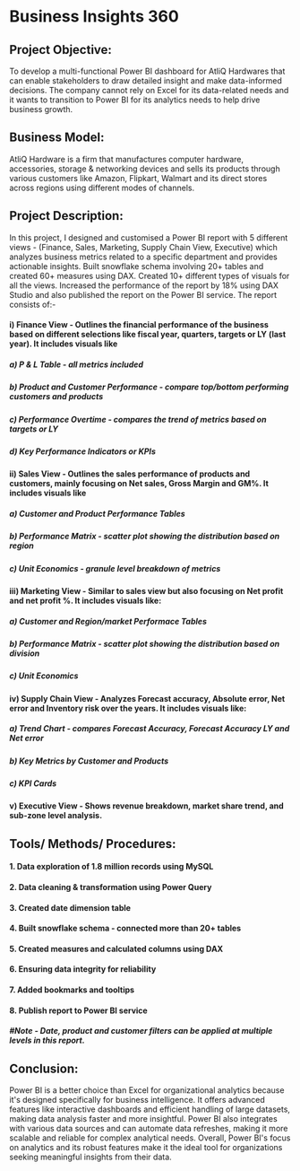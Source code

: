# Business Insights 360


## Project Objective:
To develop a multi-functional Power BI dashboard for AtliQ Hardwares that can enable stakeholders to draw detailed insight and make data-informed decisions. The company cannot rely on Excel for its data-related needs and it wants to transition to Power BI for its analytics needs to help drive business growth.

## Business Model:
AtliQ Hardware is a firm that manufactures computer hardware, accessories, storage & networking devices and sells its products through various customers like Amazon, Flipkart, Walmart and its direct stores across regions using different modes of channels.

## Project Description: 
In this project, I designed and customised a Power BI report with 5 different views - (Finance, Sales, Marketing, Supply Chain View, Executive) which analyzes business metrics related to a specific department and provides actionable insights. Built snowflake schema involving 20+ tables and created 60+ measures using DAX. Created 10+ different types of visuals for all the views. Increased the performance of the report by 18% using DAX Studio and also published the report on the Power BI service. The report consists of:-


#### i) Finance View - Outlines the financial performance of the business based on different selections like fiscal year, quarters, targets or LY (last year). It includes visuals like

##### a) P & L Table - all metrics included
##### b) Product and Customer Performance - compare top/bottom performing customers and products
##### c) Performance Overtime - compares the trend of metrics based on targets or LY
##### d) Key Performance Indicators or KPIs



#### ii) Sales View - Outlines the sales performance of products and customers, mainly focusing on Net sales, Gross Margin and GM%. It includes visuals like 

##### a) Customer and Product Performance Tables
##### b) Performance Matrix -  scatter plot showing the distribution based on region
##### c) Unit Economics - granule level breakdown of metrics

#### iii) Marketing View - Similar to sales view but also focusing on Net profit and net profit %. It includes visuals like:

##### a) Customer and Region/market Performace Tables
##### b) Performance Matrix -  scatter plot showing the distribution based on division
##### c) Unit Economics


#### iv) Supply Chain View - Analyzes Forecast accuracy, Absolute error, Net error and Inventory risk over the years. It includes visuals like:

##### a) Trend Chart - compares Forecast Accuracy, Forecast Accuracy LY and Net error
##### b) Key Metrics by Customer and Products
##### c) KPI Cards 


#### v) Executive View - Shows revenue breakdown, market share trend, and sub-zone level analysis.

 
## Tools/ Methods/ Procedures:

#### 1. Data exploration of 1.8 million records using MySQL
#### 2. Data cleaning & transformation using Power Query
#### 3. Created date dimension table
#### 4. Built snowflake schema - connected more than 20+ tables
#### 5. Created measures and calculated columns using DAX
#### 6. Ensuring data integrity for reliability 
#### 7. Added bookmarks and tooltips
#### 8. Publish report to Power BI service 

#### *#Note - Date, product and customer filters can be applied at multiple levels in this report.*

## Conclusion:

Power BI is a better choice than Excel for organizational analytics because it's designed specifically for business intelligence. It offers advanced features like interactive dashboards and efficient handling of large datasets, making data analysis faster and more insightful. Power BI also integrates with various data sources and can automate data refreshes, making it more scalable and reliable for complex analytical needs. Overall, Power BI's focus on analytics and its robust features make it the ideal tool for organizations seeking meaningful insights from their data.


